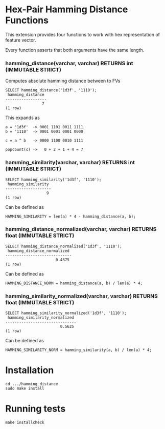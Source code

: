 Hex-Pair Hamming Distance Functions
===================================
This extension provides four functions to work with hex representation of 
feature vector.

    

Every function asserts that both arguments have the same length.



### hamming_distance(varchar, varchar) RETURNS int (IMMUTABLE STRICT)

Computes absolute hamming distance between to FVs

    SELECT hamming_distance('1d3f', '1110');
     hamming_distance
    ------------------
                    7
    (1 row)

This expands as

    a = '1d3f'  -> 0001 1101 0011 1111
    b = '1110'  -> 0001 0001 0001 0000
 
    c = a ^ b   -> 0000 1100 0010 1111

    popcount(c) ->   0 + 2 + 1 + 4 = 7
    

### hamming_similarity(varchar, varchar) RETURNS int (IMMUTABLE STRICT)

    SELECT hamming_similarity('1d3f', '1110');
     hamming_similarity
    --------------------
                      9
    (1 row)

Can be defined as
    
    HAMMING_SIMILARITY = len(a) * 4 - hamming_distance(a, b);


### hamming_distance_normalized(varchar, varchar) RETURNS float (IMMUTABLE STRICT)

    SELECT hamming_distance_normalized('1d3f', '1110');
     hamming_distance_normalized
    -----------------------------
                          0.4375
    (1 row)

Can be defined as
    
    HAMMING_DISTANCE_NORM = hamming_distance(a, b) / len(a) * 4;


### hamming_similarity_normalized(varchar, varchar) RETURNS float (IMMUTABLE STRICT)

    SELECT hamming_similarity_normalized('1d3f', '1110');
     hamming_similarity_normalized
    -------------------------------
                            0.5625
    (1 row)

Can be defined as
    
    HAMMING_SIMILARITY_NORM = hamming_similarity(a, b) / len(a) * 4;


Installation
============

    cd .../hamming_distance
    sudo make install


Running tests
=============
    
    make installcheck 
